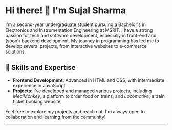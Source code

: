 # Hi there! 👋 I'm Sujal Sharma

I'm a second-year undergraduate student pursuing a Bachelor's in Electronics and Instrumentation Engineering at MSRIT. I have a strong passion for tech and software development, especially in front-end and (soon!) backend development. My journey in programming has led me to develop several projects, from interactive websites to e-commerce solutions.

## 🚀 Skills and Expertise
- **Frontend Development**: Advanced in HTML and CSS, with intermediate experience in JavaScript.
- **Projects**: I've developed and managed various projects, including *MealMonkey*, a platform to order food on trains, and *Locomotive*, a train ticket booking website.

Feel free to explore my projects and reach out. I'm always open to collaboration and learning from the community!

---
